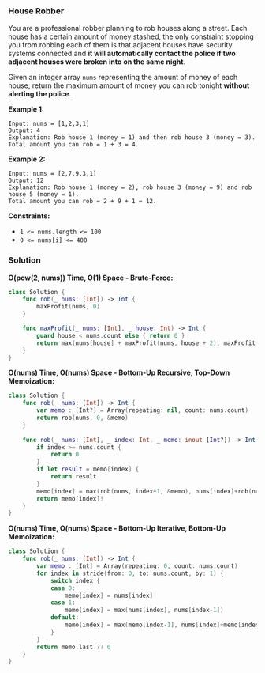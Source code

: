 
### House Robber

You are a professional robber planning to rob houses along a street. Each house has a certain amount of money stashed, the only constraint stopping you from robbing each of them is that adjacent houses have security systems connected and __it will automatically contact the police if two adjacent houses were broken into on the same night__.

Given an integer array `nums` representing the amount of money of each house, return the maximum amount of money you can rob tonight __without alerting the police__.

__Example 1:__
```
Input: nums = [1,2,3,1]
Output: 4
Explanation: Rob house 1 (money = 1) and then rob house 3 (money = 3).
Total amount you can rob = 1 + 3 = 4.
```
__Example 2:__
```
Input: nums = [2,7,9,3,1]
Output: 12
Explanation: Rob house 1 (money = 2), rob house 3 (money = 9) and rob house 5 (money = 1).
Total amount you can rob = 2 + 9 + 1 = 12.
```

__Constraints:__
* `1 <= nums.length <= 100`
* `0 <= nums[i] <= 400`

### Solution
__O(pow(2, nums)) Time, O(1) Space - Brute-Force:__
```Swift
class Solution {
    func rob(_ nums: [Int]) -> Int {
        maxProfit(nums, 0)
    }

    func maxProfit(_ nums: [Int], _ house: Int) -> Int {
        guard house < nums.count else { return 0 }
        return max(nums[house] + maxProfit(nums, house + 2), maxProfit(nums, house + 1))
    }
}
```
__O(nums) Time, O(nums) Space - Bottom-Up Recursive, Top-Down Memoization:__
```Swift
class Solution {
    func rob(_ nums: [Int]) -> Int {
        var memo : [Int?] = Array(repeating: nil, count: nums.count)
        return rob(nums, 0, &memo)
    }
    
    func rob(_ nums: [Int], _ index: Int, _ memo: inout [Int?]) -> Int {
        if index >= nums.count {
            return 0
        }
        if let result = memo[index] {
            return result
        }
        memo[index] = max(rob(nums, index+1, &memo), nums[index]+rob(nums, index+2, &memo))
        return memo[index]!
    }
}
```
__O(nums) Time, O(nums) Space - Bottom-Up Iterative, Bottom-Up Memoization:__
```Swift
class Solution {
    func rob(_ nums: [Int]) -> Int {
        var memo : [Int] = Array(repeating: 0, count: nums.count)
        for index in stride(from: 0, to: nums.count, by: 1) {
            switch index {
            case 0:
                memo[index] = nums[index]
            case 1:
                memo[index] = max(nums[index], nums[index-1])
            default:
                memo[index] = max(memo[index-1], nums[index]+memo[index-2])
            }
        }
        return memo.last ?? 0
    }
}
```